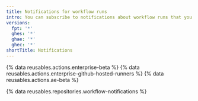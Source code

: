 ```yaml
---
title: Notifications for workflow runs
intro: You can subscribe to notifications about workflow runs that you trigger.
versions:
  fpt: '*'
  ghes: '*'
  ghae: '*'
  ghec: '*'
shortTitle: Notifications
---
```


{% data reusables.actions.enterprise-beta %}
{% data reusables.actions.enterprise-github-hosted-runners %}
{% data reusables.actions.ae-beta %}

{% data reusables.repositories.workflow-notifications %}
